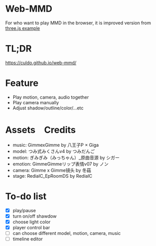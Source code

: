 # Web-MMD

For who want to play MMD in the browser, it is improved version from [three.js example](https://threejs.org/examples/#webgl_loader_mmd_audio)

# TL;DR
https://culdo.github.io/web-mmd/

# Feature
* Play motion, camera, audio together
* Play camera manually
* Adjust shadow/outline/color/...etc

# Assets　Credits
* music: GimmexGimme by 八王子P × Giga
* model: つみ式みくさんv4 by つみだんご
* motion: ぎみぎみ（みっちゃん）_原曲音源 by シガー
* emotion: GimmeGimmeリップ表情v07 by ノン
* camera: Gimme x Gimme镜头 by 冬菇
* stage: RedialC_EpRoomDS by RedialC

# To-do list
- [x] play/pause
- [x] turn on/off shawdow
- [x] choose light color
- [x] player control bar
- [ ] can choose different model, motion, camera, music
- [ ] timeline editor
